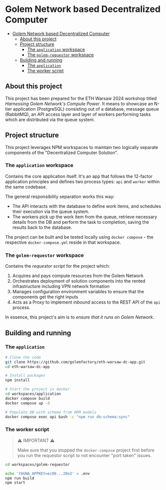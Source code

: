 # Golem Network based Decentralized Computer

<!-- TOC -->
- [Golem Network based Decentralized Computer](#golem-network-based-decentralized-computer)
  - [About this project](#about-this-project)
  - [Project structure](#project-structure)
    - [The `application` workspace](#the-application-workspace)
    - [The `golem-requestor` workspace](#the-golem-requestor-workspace)
  - [Building and running](#building-and-running)
    - [The `application`](#the-application)
    - [The worker script](#the-worker-script)
<!-- TOC -->

## About this project

This project has been prepared for the ETH Warsaw 2024 workshop titled _Harnessing Golem Network's Compute Power_. It
means to showcase an N-tier application (PostgreSQL) consisting out of a database, message queue (RabbitMQ), an API
access layer and layer of workers performing tasks which are distributed via the queue system.

## Project structure

This project leverages NPM workspaces to maintain two logically separate components of the "Decentralized Computer
Solution".

### The `application` workspace

Contains the core application itself. It's an app that follows the 12-factor application principles and defines two
process types: `api` and `worker` within the same codebase.

The general responsibility separation works this way:

- The API interacts with the database to define work items, and schedules their execution via the queue system.
- The workers pick up the work item from the queue, retrieve necessary details from the DB and perform the task to
  completion, saving the results back to the database.

The project can be built and be tested locally using `docker compose` - the respective `docker-compose.yml` reside in
that workspace.

### The `golem-requestor` workspace

Contains the _requestor script_ for the project which:

1. Acquires and pays compute resources from the Golem Network
2. Orchestrates deployment of solution components into the rented infrastructure including VPN network formation
3. Manages configuration environment variables to ensure that the components get the right inputs
4. Acts as a Proxy to implement _inbound_ access to the REST API of the `api` process.

In essence, this project's aim is to _ensure that it runs on Golem Network_.

## Building and running

### The `application`

```bash
# Clone the code
git clone https://github.com/golemfactory/eth-warsaw-dc-app.git
cd eth-warsaw-dc-app

# Install packages
npm install

# Start the project in docker
cd workspaces/application
docker compose build
docker compose up -d

# Populate DB with schema from ORM models
docker compose exec api bash -c "npm run db:schema:sync"
```

### The worker script

> ⚠ IMPORTANT ⚠
>
> Make sure that you stopped the `docker-compose` project first before you run the requestor script to not encounter "port taken" issues.

```bash
cd workspaces/golem-requestor

echo 'YAGNA_APPKEY=ec90...20e3' > .env
npm run build
npm start
```
